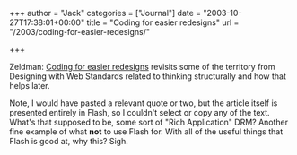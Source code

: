 +++
author = "Jack"
categories = ["Journal"]
date = "2003-10-27T17:38:01+00:00"
title = "Coding for easier redesigns"
url = "/2003/coding-for-easier-redesigns/"

+++

Zeldman: [Coding for easier redesigns][1] revisits some of the territory from Designing with Web Standards related to thinking structurally and how that helps later.

Note, I would have pasted a relevant quote or two, but the article itself is presented entirely in Flash, so I couldn't select or copy any of the text. What's that supposed to be, some sort of "Rich Application" DRM? Another fine example of what **not** to use Flash for. With all of the useful things that Flash is good at, why this? Sigh.

 [1]: http://www.macromedia.com/newsletters/edge/october2003/index.html?sectionIndex=1&trackingid=OMN_AAJT "Macromedia - Edge : October 17, 2003"